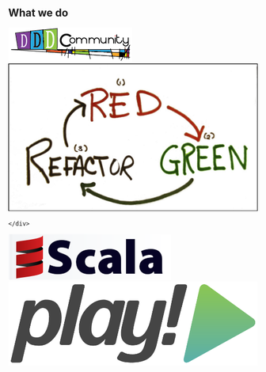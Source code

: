 ## What we do

<div class="container_12">
	<div class="grid_4">
		<img src="static/img/DDD.png"/>
	</div>
	<div class="grid_4">
		<img src="static/img/tdd.jpg"/>
	</div>
	<div class="grid_4">
		
	</div>
</div>
<div class="container_12">
	<div class="grid_4">
		<img src="static/img/scala.png"/>
	</div>
	<div class="grid_4">
		<img src="static/img/playframework.png"/>
	</div>
	<div class="grid_4">
	</div>
</div>

